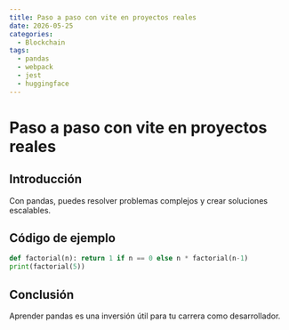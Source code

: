 ```yaml
---
title: Paso a paso con vite en proyectos reales
date: 2026-05-25
categories:
  - Blockchain
tags:
  - pandas
  - webpack
  - jest
  - huggingface
---
```


# Paso a paso con vite en proyectos reales

## Introducción

Con pandas, puedes resolver problemas complejos y crear soluciones escalables.

## Código de ejemplo

```python
def factorial(n): return 1 if n == 0 else n * factorial(n-1)
print(factorial(5))
```

## Conclusión

Aprender pandas es una inversión útil para tu carrera como desarrollador.